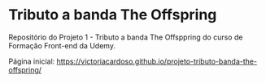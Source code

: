 # Tributo a banda The Offspring #
Repositório do Projeto 1 - Tributo a banda The Offsppring do curso de Formação Front-end da Udemy.

Página inicial: https://victoriacardoso.github.io/projeto-tributo-banda-the-offspring/
